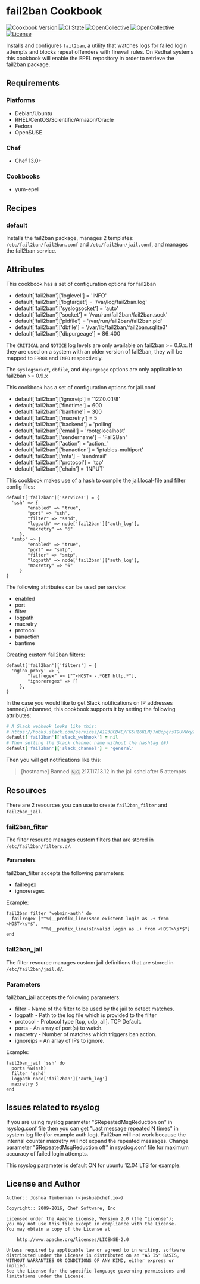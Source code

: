 # fail2ban Cookbook

[![Cookbook Version](https://img.shields.io/cookbook/v/fail2ban.svg)](https://supermarket.chef.io/cookbooks/fail2ban)
[![CI State](https://github.com/sous-chefs/fail2ban/workflows/ci/badge.svg)](https://github.com/sous-chefs/fail2ban/actions?query=workflow%3Aci)
[![OpenCollective](https://opencollective.com/sous-chefs/backers/badge.svg)](#backers)
[![OpenCollective](https://opencollective.com/sous-chefs/sponsors/badge.svg)](#sponsors)
[![License](https://img.shields.io/badge/License-Apache%202.0-green.svg)](https://opensource.org/licenses/Apache-2.0)

Installs and configures `fail2ban`, a utility that watches logs for failed login attempts and blocks repeat offenders with firewall rules. On Redhat systems this cookbook will enable the EPEL repository in order to retrieve the fail2ban package.

## Requirements

### Platforms

- Debian/Ubuntu
- RHEL/CentOS/Scientific/Amazon/Oracle
- Fedora
- OpenSUSE

### Chef

- Chef 13.0+

### Cookbooks

- yum-epel

## Recipes

### default

Installs the fail2ban package, manages 2 templates: `/etc/fail2ban/fail2ban.conf` and `/etc/fail2ban/jail.conf`, and manages the fail2ban service.

## Attributes

This cookbook has a set of configuration options for fail2ban

- default['fail2ban']['loglevel'] = 'INFO'
- default['fail2ban']['logtarget'] = '/var/log/fail2ban.log'
- default['fail2ban']['syslogsocket'] = 'auto'
- default['fail2ban']['socket'] = '/var/run/fail2ban/fail2ban.sock'
- default['fail2ban']['pidfile'] = '/var/run/fail2ban/fail2ban.pid'
- default['fail2ban']['dbfile'] = '/var/lib/fail2ban/fail2ban.sqlite3'
- default['fail2ban']['dbpurgeage'] = 86_400

The `CRITICAL` and `NOTICE` log levels are only available on fail2ban >= 0.9.x. If they are used on a system with an older version of fail2ban, they will be mapped to `ERROR` and `INFO` respectively.

The `syslogsocket`, `dbfile`, and `dbpurgeage` options are only applicable to fail2ban >= 0.9.x

This cookbook has a set of configuration options for jail.conf

- default['fail2ban']['ignoreip'] = '127.0.0.1/8'
- default['fail2ban']['findtime'] = 600
- default['fail2ban']['bantime'] = 300
- default['fail2ban']['maxretry'] = 5
- default['fail2ban']['backend'] = 'polling'
- default['fail2ban']['email'] = 'root@localhost'
- default['fail2ban']['sendername'] = 'Fail2Ban'
- default['fail2ban']['action'] = 'action_'
- default['fail2ban']['banaction'] = 'iptables-multiport'
- default['fail2ban']['mta'] = 'sendmail'
- default['fail2ban']['protocol'] = 'tcp'
- default['fail2ban']['chain'] = 'INPUT'

This cookbook makes use of a hash to compile the jail.local-file and filter config files:

```
default['fail2ban']['services'] = {
  'ssh' => {
        "enabled" => "true",
        "port" => "ssh",
        "filter" => "sshd",
        "logpath" => node['fail2ban']['auth_log'],
        "maxretry" => "6"
     },
  'smtp' => {
        "enabled" => "true",
        "port" => "smtp",
        "filter" => "smtp",
        "logpath" => node['fail2ban']['auth_log'],
        "maxretry" => "6"
     }
}
```

The following attributes can be used per service:

- enabled
- port
- filter
- logpath
- maxretry
- protocol
- banaction
- bantime

Creating custom fail2ban filters:

```
default['fail2ban']['filters'] = {
  'nginx-proxy' => {
        "failregex" => ["^<HOST> -.*GET http.*"],
        "ignoreregex" => []
     },
}
```

In the case you would like to get Slack notifications on IP addresses banned/unbanned, this cookbook supports it by setting the following attributes:

```ruby
# A Slack webhook looks like this:
# https://hooks.slack.com/services/A123BCD4E/FG5HI6KLM/7n8opqrsT9UVWxyZ0AbCdefG
default['fail2ban']['slack_webhook'] = nil
# Then setting the Slack channel name without the hashtag (#)
default['fail2ban']['slack_channel'] = 'general'
```

Then you will get notifications like this:

> [hostname] Banned 🇳🇬 217.117.13.12 in the jail sshd after 5 attempts


## Resources

There are 2 resources you can use to create `fail2ban_filter` and `fail2ban_jail`.

### fail2ban_filter
The filter resource manages custom filters that are stored in `/etc/fail2ban/filters.d/`.

#### Parameters
fail2ban_filter accepts the following parameters:

* failregex
* ignoreregex

Example:

```
fail2ban_filter 'webmin-auth' do
  failregex ["^%(__prefix_line)sNon-existent login as .+ from <HOST>\s*$",
             "^%(__prefix_line)sInvalid login as .+ from <HOST>\s*$"]
end
```

### fail2ban_jail
The filter resource manages custom jail definitions that are stored in `/etc/fail2ban/jail.d/`.

### Parameters
fail2ban_jail accepts the following parameters:

* filter - Name of the filter to be used by the jail to detect matches.
* logpath -  Path to the log file which is provided to the filter 
* protocol - Protocol type [tcp, udp, all]. TCP Default.
* ports - An array of port(s) to watch.
* maxretry - Number of matches which triggers ban action.
* ignoreips - An array of IPs to ignore.

Example:

```
fail2ban_jail 'ssh' do
  ports %w(ssh)
  filter 'sshd'
  logpath node['fail2ban']['auth_log']
  maxretry 3
end
```

## Issues related to rsyslog

If you are using rsyslog parameter "$RepeatedMsgReduction on" in rsyslog.conf file
then you can get "Last message repeated N times" in system log file (for example auth.log).
Fail2ban will not work because the internal counter maxretry will not expand the repeated messages.
Change parameter "$RepeatedMsgReduction off" in rsyslog.conf file for maximum accuracy of failed login attempts.

This rsyslog parameter is default ON for ubuntu 12.04 LTS for example.

## License and Author

```
Author:: Joshua Timberman (<joshua@chef.io>)

Copyright:: 2009-2016, Chef Software, Inc

Licensed under the Apache License, Version 2.0 (the "License");
you may not use this file except in compliance with the License.
You may obtain a copy of the License at

    http://www.apache.org/licenses/LICENSE-2.0

Unless required by applicable law or agreed to in writing, software
distributed under the License is distributed on an "AS IS" BASIS,
WITHOUT WARRANTIES OR CONDITIONS OF ANY KIND, either express or implied.
See the License for the specific language governing permissions and
limitations under the License.
```
